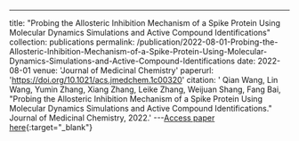 ---
title: "Probing the Allosteric Inhibition Mechanism of a Spike Protein Using Molecular Dynamics Simulations and Active Compound Identifications"
collection: publications
permalink: /publication/2022-08-01-Probing-the-Allosteric-Inhibition-Mechanism-of-a-Spike-Protein-Using-Molecular-Dynamics-Simulations-and-Active-Compound-Identifications
date: 2022-08-01
venue: 'Journal of Medicinal Chemistry'
paperurl: 'https://doi.org/10.1021/acs.jmedchem.1c00320'
citation: ' Qian Wang,  Lin Wang,  Yumin Zhang,  Xiang Zhang,  Leike Zhang,  Weijuan Shang,  Fang Bai, &quot;Probing the Allosteric Inhibition Mechanism of a Spike Protein Using Molecular Dynamics Simulations and Active Compound Identifications.&quot; Journal of Medicinal Chemistry, 2022.'
---[Access paper here](https://doi.org/10.1021/acs.jmedchem.1c00320){:target="_blank"}
